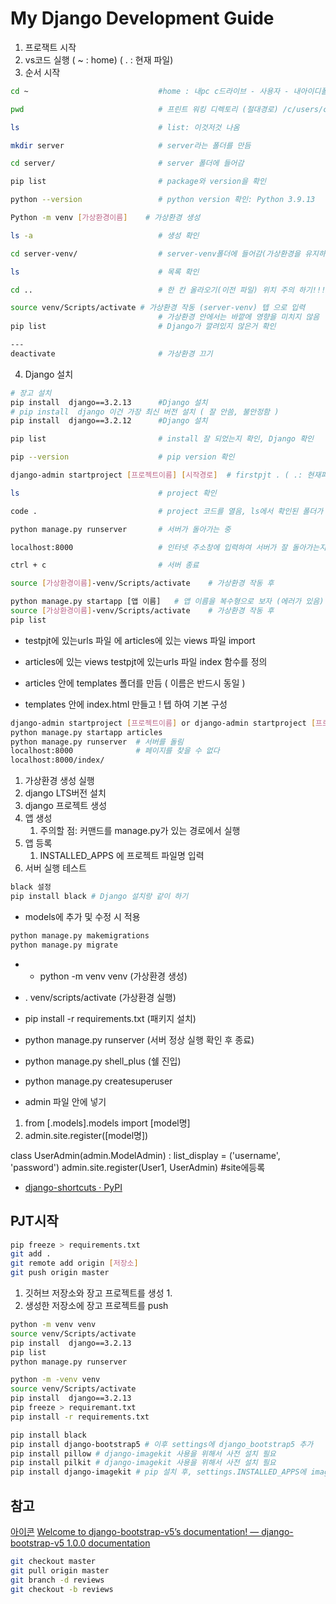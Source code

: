 # My Django Development Guide

1. 프로잭트 시작
2. vs코드 실행  ( ~ : home) ( . : 현재 파일)
3. 순서 시작
```bash
cd ~                             #home : 내pc c드라이브 - 사용자 - 내아이디폴더 ()

pwd                              # 프린트 워킹 디렉토리 (절대경로) /c/users/cksth

ls                               # list: 이것저것 나옴

mkdir server                     # server라는 폴더를 만듬

cd server/                       # server 폴더에 들어감

pip list                         # package와 version을 확인

python --version                 # python version 확인: Python 3.9.13

Python -m venv [가상환경이름]    # 가상환경 생성

ls -a                            # 생성 확인

cd server-venv/                  # server-venv폴더에 들어감(가상환경을 유지하기 위한 파일이 들어있음)

ls                               # 목록 확인

cd ..                            # 한 칸 올라오기(이전 파일) 위치 주의 하기!!!

source venv/Scripts/activate # 가상환경 작동 (server-venv) 텝 으로 입력
                                 # 가상환경 안에서는 바깥에 영향을 미치지 않음
pip list                         # Django가 깔려있지 않은거 확인

---
deactivate                       # 가상환경 끄기
```
4. Django 설치
```bash
# 장고 설치
pip install  django==3.2.13      #Django 설치
# pip install  django 이건 가장 최신 버전 설치 ( 잘 안씀, 불안정함 )
pip install  django==3.2.12      #Django 설치

pip list                         # install 잘 되었는지 확인, Django 확인

pip --version                    # pip version 확인

django-admin startproject [프로젝트이름] [시작경로]  # firstpjt . ( .: 현재파일)

ls                               # project 확인

code .                           # project 코드를 열음, ls에서 확인된 폴더가 있음

python manage.py runserver       # 서버가 돌아가는 중

localhost:8000                   # 인터넷 주소창에 입력하여 서버가 잘 돌아가는지 확인

ctrl + c                         # 서버 종료
```

```bash
source [가상환경이름]-venv/Scripts/activate    # 가상환경 작동 후

python manage.py startapp [앱 이름]   # 앱 이름을 복수형으로 보자 (에러가 있음) articles
source [가상환경이름]-venv/Scripts/activate    # 가상환경 작동 후
pip list
```
- testpjt에 있는urls 파일 에 articles에 있는 views 파일 import
- articles에 있는 views testpjt에 있는urls 파일 index 함수를 정의

- articles 안에 templates 폴더를 만듬 ( 이름은 반드시 동일 )
-  templates 안에 index.html 만들고 ! 텝 하여 기본 구성

```bash
django-admin startproject [프로젝트이름] or django-admin startproject [프로젝트이름] . # 폴더 안 또는 현재 폴더에 프로젝트를 만듬
python manage.py startapp articles 
python manage.py runserver  # 서버를 돌림
localhost:8000              # 페이지를 찾을 수 없다
localhost:8000/index/
```

1. 가상환경 생성 실행
2. django LTS버전 설치
3. django 프로젝트 생성
4. 앱 생성
    1. 주의할 점: 커맨드를 manage.py가 있는 경로에서 실행
5. 앱 등록
    1. INSTALLED_APPS 에 프로젝트 파일명 입력
6. 서버 실행 테스트

```bash
black 설정
pip install black # Django 설치랑 같이 하기
```

- models에 추가 및 수정 시 적용
```bash
python manage.py makemigrations
python manage.py migrate
```


- - python -m venv venv   (가상환경 생성)
- . venv/scripts/activate  (가상환경 실행)
- pip install -r requirements.txt (패키지 설치)
- python manage.py runserver (서버 정상 실행 확인 후 종료)
- python manage.py shell_plus (쉘 진입)

- python manage.py createsuperuser

- admin 파일 안에 넣기
1.  from [.models].models import [model명]
2.  admin.site.register([model명])

class UserAdmin(admin.ModelAdmin) : 
    list_display = ('username', 'password')
    admin.site.register(User1, UserAdmin)  #site에등록

- [django-shortcuts · PyPI](https://pypi.org/project/django-shortcuts/)


## PJT시작

```bash
pip freeze > requirements.txt
git add .
git remote add origin [저장소]
git push origin master
```
1. 깃허브 저장소와 장고 프로젝트를 생성
    1. 
2. 생성한 저장소에 장고 프로젝트를 push
```bash
python -m venv venv
source venv/Scripts/activate
pip install  django==3.2.13
pip list
python manage.py runserver
```

```bash
python -m -venv venv
source venv/Scripts/activate
pip install  django==3.2.13
pip freeze > requiremant.txt
pip install -r requirements.txt
```
```bash
pip install black
pip install django-bootstrap5 # 이후 settings에 django_bootstrap5 추가
pip install pillow # django-imagekit 사용을 위해서 사전 설치 필요
pip install pilkit # django-imagekit 사용을 위해서 사전 설치 필요
pip install django-imagekit # pip 설치 후, settings.INSTALLED_APPS에 imagekit 추가 필요
```
## 참고
[아이콘](https://icon-icons.com/ko/%EC%95%84%EC%9D%B4%EC%BD%98/%EA%B3%A0%EC%8A%B4%EB%8F%84%EC%B9%98-%EB%8F%99-%EA%B7%80%EC%97%AC%EC%9A%B4-%EC%9E%91-%EA%B3%A0%EC%8A%B4%EB%8F%84%EC%B9%98-%EA%B0%80%EC%9D%84/150807)
[Welcome to django-bootstrap-v5’s documentation! — django-bootstrap-v5 1.0.0 documentation](https://django-bootstrap-v5.readthedocs.io/en/latest/)


```bash
git checkout master
git pull origin master
git branch -d reviews
git checkout -b reviews
```